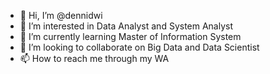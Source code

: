 - 👋 Hi, I’m @dennidwi
- 👀 I’m interested in Data Analyst and System Analyst
- 🌱 I’m currently learning Master of Information System
- 💞️ I’m looking to collaborate on Big Data and Data Scientist
- 📫 How to reach me through my WA

<!---
dennidwi/dennidwi is a ✨ special ✨ repository because its `README.md` (this file) appears on your GitHub profile.
You can click the Preview link to take a look at your changes.
--->
